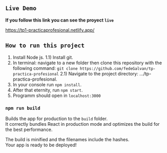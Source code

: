 
## `Live Demo`

**If you follow this link you can see the proyect ``live``** <br />

https://tp1-practicaprofesional.netlify.app/


## `How to run this project`
1) Install Node js.
1.1) Install git.
2) In terminal: navigate to a new folder then clone this repository with the following command: `git clone https://github.com/fedeGalvan/tp-practica-profesional`
2.1) Navigate to the project directory: .../tp-practica-profesional.
3) In your console run `npm install`.
4) After that eternity, run `npm start`.
5) Programm should open in `localhost:3000`

### `npm run build`

Builds the app for production to the `build` folder.<br />
It correctly bundles React in production mode and optimizes the build for the best performance.

The build is minified and the filenames include the hashes.<br />
Your app is ready to be deployed!

